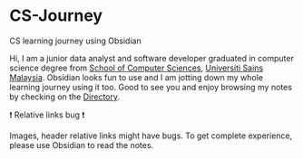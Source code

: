 # CS-Journey

CS learning journey using Obsidian

Hi, I am a junior data analyst and software developer graduated in computer science degree from [School of Computer Sciences](https://cs.usm.my/), [Universiti Sains Malaysia](https://www.usm.my/). Obsidian looks fun to use and I am jotting down my whole learning journey using it too. Good to see you and enjoy browsing my notes by checking on the [Directory](Directory.md).

❗️ Relative links bug ❗️

Images, header relative links might have bugs. To get complete experience, please use Obsidian to read the notes.
